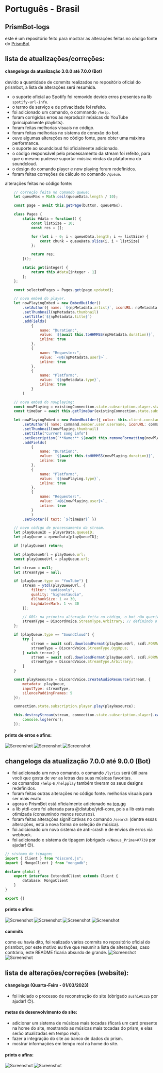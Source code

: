 # Português - Brasil 

## PrismBot-logs
este é um repositório feito para mostrar as alterações feitas no código fonte do [PrismBot](https://prismbot.site/)

## lista de atualizações/correções:
#### changelogs da atualização 3.0.0 até 7.0.0 (Bot)
devido a quantidade de commits realizados no repositório oficial do prismbot, a lista de alterações será resumida.

* o suporte oficial ao Spotify foi removido devido erros presentes na lib `spotify-url-info`.
* o termo de serviço e de privacidade foi refeito.
* foi adicionado um comando, o commando `/help`.
* foram corrigidos erros ao reproduzir músicas do YouTube (principalmente playlists).
* foram feitas melhorias visuais no código.
* foram feitas melhorias no sistema de conexão do bot.
* ouve algumas alterações no código fonte, para obter uma máxima performance.
* o suporte ao soundcloud foi oficialmente adicionado.
* o código responsável pelo processamento da stream foi refeito, para que o mesmo pudesse suportar música vindas da plataforma do soundcloud.
* o design do comando player e now playing foram redefinidos.
* foram feitas correções de cálculo no comando `/queue`.

alterações feitas no código fonte:
```js
    // correção feita no comando queue;
    let queueMax = Math.ceil(queueData.length / 10);

    const page = await this.getPage(button, queueMax);

    class Pages {
        static #data = function() {
            const listSize = 10;
            const res = [];

            for (let i - 0; i < queueData.length; i += listSize) {
                const chunk = queueData.slice(i, i + listSize)
            };

            return res;
        }();

        static get(integer) {
            return this.#data[integer - 1]
        };
    };

    const selectedPages = Pages.get(page.updated);

    // nova embed do player.
    let nowPlayingEmbed = new EmbedBuilder()
        .setAuthor({ name: `${npMetadata.artist}`, iconURL: npMetadata.artistIcon })
        .setThumbnail(npMetadata.thumbnail)
        .setTitle(`${npMetadata.title}`)
        .addFields(
            {
                name: "Duration:",
                value: `${await this.toHHMMSS(npMetadata.duration)}`,
                inline: true
            },
            {
                name: "Requester:",
                value: `<@${npMetadata.user}>`,
                inline: true
            },
            {
                name: "Platform:",
                value: `${npMetadata.type}`,
                inline: true
            }
        )

    // nova embed do nowplaying;
    const nowPlaying = existingConnection.state.subscription.player.state.resource.metadata;
    const timeBar = await this.getTimeBar(existingConnection.state.subscription.player.state.resource.playbackDuration / 1000, nowPlaying.duration);

    let nowPlayingEmbed = new EmbedBuilder({ color: this.client.constants.colors.embed })
        .setAuthor({ name: command.member.user.username, iconURL: command.member.user.avatarURL({ dynamic: true }) })
        .setThumbnail(nowPlaying.thumbnail)
        .setTitle("Current song info")
        .setDescription(`**Name:** ${await this.removeFormatting(nowPlaying.title)}`)
        .addFields(
            {
                name: "Duration:",
                value: `${await this.toHHMMSS(nowPlaying.duration)}`,
                inline: true
            },
            {
                name: "Platform:",
                value: `${nowPlaying.type}`,
                inline: true
            },
            {
                name: "Requester:",
                value: `<@${nowPlaying.user}>`,
                inline: true
            }
            )
        .setFooter({ text: `${timeBar}` })

    // novo código de processamento da stream.
    let playQueueID = playerData.queueID;
    let playQueue = queueData[playQueueID];

    if (!playQueue) return;

    let playQueueUrl = playQueue.url;
    const playQueueUrl = playQueue.url;

    let stream = null;
    let streamType = null;

    if (playQueue.type == "YouTube") {
        stream = ytdl(playQueueUrl, {
            filter: "audioonly",
            quality: "highestaudio",
            dlChunkSize: 1 << 30,
            highWaterMark: 1 << 30
        });

        // OBS: na primeira alteração feita no código, o bot não queria reproduzir as música vindas do YouTube e SoundCloud, pois eu não havia definido um tipo de stream. As prints abaixo mostraram os erros.
        streamType = DiscordVoice.StreamType.Arbitrary; // definindo o tipo de stream dentro do pipeline (neste caso o Arbitrary é definido como "null" ou "unknown")
    };

    if (playQueue.type == "SoundCloud") {
        try {
            stream = await scdl.downloadFormat(playQueueUrl, scdl.FORMATS.OPUS, SOUNDCLOUD_CLIENT_ID);
            streamType = DiscordVoice.StreamType.OggOpus;
        } catch (error) {
            stream = await scdl.downloadFormat(playQueueUrl, scdl.FORMATS.MP3, SOUNDCLOUD_CLIENT_ID);
            streamType = DiscordVoice.StreamType.Arbitrary;
        }
    }

    const playResource = DiscordVoice.createAudioResource(stream, {
        metadata: playQueue,
        inputType: streamType,
        silencePaddingFrames: 5
    });

    connection.state.subscription.player.play(playResource);

    this.destroyStream(stream, connection.state.subscription.player).catch(error => {
        console.log(error);
    });
```

#### prints de erros e afins:
![Screenshot](https://cdn.discordapp.com/attachments/1011286935924396152/1082803265797881967/prismbot-image-1.png)
![Screenshot](https://media.discordapp.net/attachments/1011286935924396152/1086121748497449042/nowplaying.png)
![Screenshot](https://media.discordapp.net/attachments/1011286935924396152/1086121748266750023/streamerror.png?width=492&height=683)


## changelogs da atualização 7.0.0 até 9.0.0 (Bot)
* foi adicionado um novo comando. o comando `/lyrics` será útil para você que gosta de ver as letras das suas músicas favoritas.
* os comandos `/help` e `/helpplay` também tiveram os seus designs redefinidos.
* foram feitas outras alterações no código fonte. melhorias visuais para ser mais exato.
* agora o PrismBot está oficialmente adicionado na [top.gg](https://top.gg/bot/1010005602480689243/)
* a lib ytdl-core foi alterada para @distube/ytdl-core, pois a lib está mais otimizada (consumindo menos recursos).
* foram feitas alterações significativas no comando `/search` (dentre essas alterações, está a nova forma de seleção de música).
* foi adicionado um novo sistema de anti-crash e de envios de erros via webhook.
* foi adicionado o sistema de tipagem (obrigado `</Nexus_Prime>#7739` por ajudar! 😊).

```ts
// sistema de tipagem;
import { Client } from "discord.js";
import { MongoClient } from "mongodb";

declare global {
    export interface ExtendedClient extends Client {
        database: MongoClient
    }
}

export {}
```

#### prints e afins:
![Screenshot](https://media.discordapp.net/attachments/1011286935924396152/1082803725858508810/prismbot-image-3.png?width=526&height=683)
![Screenshot](https://media.discordapp.net/attachments/1011286935924396152/1086126710128398447/helpplay.png)
![Screenshot](https://media.discordapp.net/attachments/1011286935924396152/1086126710354886686/help.png)
![Screenshot](https://media.discordapp.net/attachments/1011286935924396152/1086127215227453501/anticrashsystem.png)

#### commits
como eu havia dito, foi realizado vários commits no repositório oficial do prismbot, por este motivo eu tive que resumir a lista de alterações, caso contrário, este README ficaria absurdo de grande.
![Screenshot](https://media.discordapp.net/attachments/1011286935924396152/1086131497125302313/commits2.png?width=1262&height=683)
![Screenshot](https://cdn.discordapp.com/attachments/1011286935924396152/1086131497330810931/commits.png)

## lista de alterações/correções (website):
#### changelogs (Quarta-Feira - 01/03/2023)
* foi iniciado o processo de reconstrução do site (obrigado `sushi#0326` por ajudar! 😊).

#### metas de desenvolvimento do site:
* adicionar um sistema de músicas mais tocadas (ficará um card presente na home do site, mostrando as músicas mais tocadas do prism, e elas serão atualizadas em tempo real).
* fazer a integração do site ao banco de dados do prism.
* mostrar informações em tempo real na home do site.

#### prints e afins:
![Screenshot](https://media.discordapp.net/attachments/1011286935924396152/1086128641576009728/website1.png?width=1366&height=683)
![Screenshot](https://media.discordapp.net/attachments/1011286935924396152/1086128641299193917/website2.png?width=1440&height=589)
